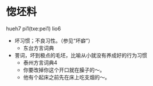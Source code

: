 # 惚坯料
hueh7 pi1(txe:pei1) lio6
+ 坏习惯；不良习性。（参见“坏癖”）
  * 东台方言词典
+ 詈词，坏到极点的毛坯，比喻从小就没有养成好的行为习惯
  * 泰州方言词典4
  - 你要改掉你这个开口就在臊子的～。
  - 他有个起床之前先在床上吃支烟的～。
